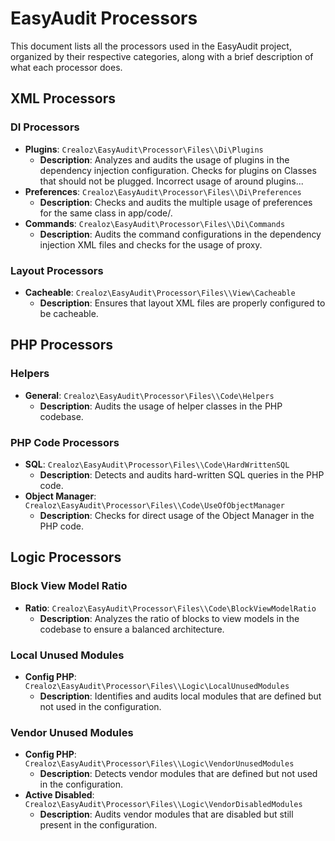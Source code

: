 # EasyAudit Processors

This document lists all the processors used in the EasyAudit project, organized by their respective categories, along with a brief description of what each processor does.

## XML Processors

### DI Processors
- **Plugins**: `Crealoz\EasyAudit\Processor\Files\\Di\Plugins`
  - **Description**: Analyzes and audits the usage of plugins in the dependency injection configuration. Checks for plugins on Classes that should not be plugged. Incorrect usage of around plugins...
- **Preferences**: `Crealoz\EasyAudit\Processor\Files\\Di\Preferences`
  - **Description**: Checks and audits the multiple usage of preferences for the same class in app/code/.
- **Commands**: `Crealoz\EasyAudit\Processor\Files\\Di\Commands`
  - **Description**: Audits the command configurations in the dependency injection XML files and checks for the usage of proxy.

### Layout Processors
- **Cacheable**: `Crealoz\EasyAudit\Processor\Files\\View\Cacheable`
  - **Description**: Ensures that layout XML files are properly configured to be cacheable.

## PHP Processors

### Helpers
- **General**: `Crealoz\EasyAudit\Processor\Files\\Code\Helpers`
  - **Description**: Audits the usage of helper classes in the PHP codebase.

### PHP Code Processors
- **SQL**: `Crealoz\EasyAudit\Processor\Files\\Code\HardWrittenSQL`
  - **Description**: Detects and audits hard-written SQL queries in the PHP code.
- **Object Manager**: `Crealoz\EasyAudit\Processor\Files\\Code\UseOfObjectManager`
  - **Description**: Checks for direct usage of the Object Manager in the PHP code.

## Logic Processors

### Block View Model Ratio
- **Ratio**: `Crealoz\EasyAudit\Processor\Files\\Code\BlockViewModelRatio`
  - **Description**: Analyzes the ratio of blocks to view models in the codebase to ensure a balanced architecture.

### Local Unused Modules
- **Config PHP**: `Crealoz\EasyAudit\Processor\Files\\Logic\LocalUnusedModules`
  - **Description**: Identifies and audits local modules that are defined but not used in the configuration.

### Vendor Unused Modules
- **Config PHP**: `Crealoz\EasyAudit\Processor\Files\\Logic\VendorUnusedModules`
  - **Description**: Detects vendor modules that are defined but not used in the configuration.
- **Active Disabled**: `Crealoz\EasyAudit\Processor\Files\\Logic\VendorDisabledModules`
  - **Description**: Audits vendor modules that are disabled but still present in the configuration.